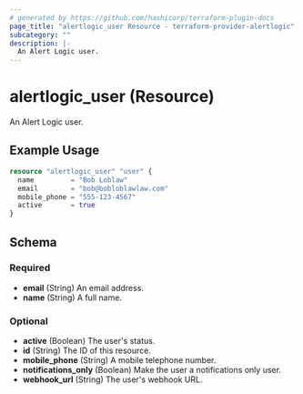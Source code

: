 ```yaml
---
# generated by https://github.com/hashicorp/terraform-plugin-docs
page_title: "alertlogic_user Resource - terraform-provider-alertlogic"
subcategory: ""
description: |-
  An Alert Logic user.
---
```


# alertlogic_user (Resource)

An Alert Logic user.

## Example Usage

```terraform
resource "alertlogic_user" "user" {
  name         = "Bob Loblaw"
  email        = "bob@bobloblawlaw.com"
  mobile_phone = "555-123-4567"
  active       = true
}
```

<!-- schema generated by tfplugindocs -->
## Schema

### Required

- **email** (String) An email address.
- **name** (String) A full name.

### Optional

- **active** (Boolean) The user's status.
- **id** (String) The ID of this resource.
- **mobile_phone** (String) A mobile telephone number.
- **notifications_only** (Boolean) Make the user a notifications only user.
- **webhook_url** (String) The user's webhook URL.


